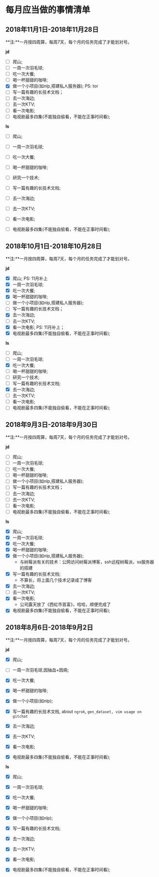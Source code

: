 # 每月应当做的事情清单

## 2018年11月1日-2018年11月28日

**注:**一月按四周算，每周7天，每个月的任务完成了才能划对号。

**jd**

- [ ] 爬山;
- [ ] 一周一次羽毛球;
- [ ] 吃一次大餐;
- [ ] 喝一杯甜甜的咖啡;
- [x] 做一个小项目(如nlp,搭建私人服务器);	PS: tor
- [ ] 写一篇有趣的长技术文档；
- [ ] 去一次海边;
- [ ] 去一次KTV;
- [ ] 看一次电影;
- [ ] 电视剧最多四集(不能独自偷看，不能在正事时间看);

**ls**

- [ ] 爬山;
- [ ] 一周一次羽毛球;
- [ ] 吃一次大餐;
- [ ] 喝一杯甜甜的咖啡;
- [ ] 研究一个技术;
- [ ] 写一篇有趣的长技术文档;
- [ ] 去一次海边;
- [ ] 去一次KTV;
- [ ] 看一次电影;
- [ ] 电视剧最多四集(不能独自偷看，不能在正事时间看);


## 2018年10月1日-2018年10月28日

**注:**一月按四周算，每周7天，每个月的任务完成了才能划对号。

**jd**

- [x] 爬山;	PS: 11月补上
- [x] 一周一次羽毛球;
- [x] 吃一次大餐;
- [x] 喝一杯甜甜的咖啡;
- [ ] 做一个小项目(如nlp,搭建私人服务器);
- [ ] 写一篇有趣的长技术文档；
- [x] 去一次海边;
- [ ] 去一次KTV;
- [x] 看一次电影; PS: 11月补上； 
- [x] 电视剧最多四集(不能独自偷看，不能在正事时间看);

**ls**

- [ ] 爬山;
- [ ] 一周一次羽毛球;
- [x] 吃一次大餐;
- [ ] 喝一杯甜甜的咖啡;
- [ ] 研究一个技术;
- [ ] 写一篇有趣的长技术文档;
- [x] 去一次海边;
- [ ] 去一次KTV;
- [ ] 看一次电影;
- [ ] 电视剧最多四集(不能独自偷看，不能在正事时间看);

## 2018年9月3日-2018年9月30日

**注:**一月按四周算，每周7天，每个月的任务完成了才能划对号。

**jd**

- [ ] 爬山;
- [ ] 一周一次羽毛球;
- [ ] 吃一次大餐;
- [ ] 喝一杯甜甜的咖啡;
- [ ] 做一个小项目(如nlp,搭建私人服务器);
- [ ] 写一篇有趣的长技术文档；
- [ ] 去一次海边;
- [ ] 去一次KTV;
- [ ] 看一次电影;
- [ ] 电视剧最多四集(不能独自偷看，不能在正事时间看);

**ls**

- [x] 爬山;
- [x] 一周一次羽毛球;
- [x] 吃一次大餐;
- [x] 喝一杯甜甜的咖啡;
- [x] 做一个小项目(如nlp,搭建私人服务器);
  - 与树莓派有关的技术：公网访问树莓派博客，ssh远程树莓派，ss服务器的搭建
- [x] 写一篇有趣的长技术文档;
  - 不算长，将上面几个技术记录成了博客
- [x] 去一次海边;
- [ ] 去一次KTV;
- [x] 看一次电影;
  - 公司露天放了《西虹市首富》，哈哈，顺便完成了
- [x] 电视剧最多四集(不能独自偷看，不能在正事时间看);

## 2018年8月6日-2018年9月2日

**注:**一月按四周算，每周7天，每个月的任务完成了才能划对号。

**jd**

- [x] 爬山;
- [ ] 一周一次羽毛球,因抽血+因病;
- [x] 吃一次大餐;
- [x] 喝一杯甜甜的咖啡;
- [x] 做一个小项目(如nlp);
- [x] 写一篇有趣的长技术文档, about `ngrok`, `gen_dataset, vim usage on gitchat`
- [x] 去一次海边;
- [x] 去一次KTV;
- [x] 看一次电影;
- [x] 电视剧最多四集(不能独自偷看，不能在正事时间看);


**ls**

- [x] 爬山;
- [x] 一周一次羽毛球;
- [x] 吃一次大餐;
- [x] 喝一杯甜甜的咖啡;
- [x] 做一个小项目(如nlp);
- [x] 写一篇有趣的长技术文档;
- [x] 去一次海边;
- [x] 去一次KTV;
- [x] 看一次电影;
- [x] 电视剧最多四集(不能独自偷看，不能在正事时间看);

